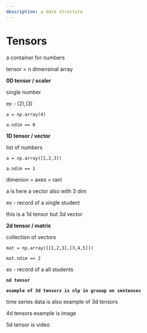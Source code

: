 ```yaml
---
description: a data structure
---
```


# Tensors

a container for numbers

tensor = n dimensinal array



**0D tensor / scaler**

single number&#x20;

ex - (2),(3)



`a = np.array(4)`

`a.ndim == 0`



**1D tensor / vector**

list of numbers

`a = np.array([1,2,3])`

`a.ndim == 1`

dimenion = axes = ranl

a is here a vector also with 3 dim



ex - record of a single student

this is a 1d tensor but 3d vector





**2d tensor / matrix**

collection of vectors

`mat = np.array([[1,2,3],[3,4,5]])`

`mat.ndim == 2`



ex - record of a all students



**`nd tensor`**



**`example of 3d tensors is nlp in grouup on sentenses`**



time series data is also example of 3d tensors





4d tensors example is image





5d tensor is video









